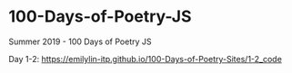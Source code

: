 # 100-Days-of-Poetry-JS
Summer 2019 - 100 Days of Poetry JS

Day 1-2: https://emilylin-itp.github.io/100-Days-of-Poetry-Sites/1-2_code
